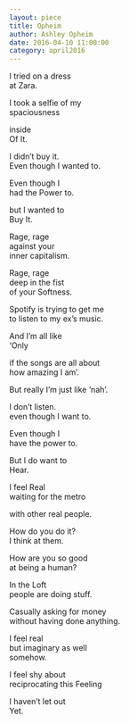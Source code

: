 ```yaml
---
layout: piece
title: Opheim
author: Ashley Opheim
date: 2016-04-10 11:00:00
category: april2016
---
```

I tried on a dress <br>
at Zara.

I took a selfie of my<br>
spaciousness

inside<br>
Of It.

I didn’t buy it.<br>
Even though I wanted to.

Even though I <br>
had the Power to.

but I wanted to<br>
Buy It.





Rage, rage<br>
against your<br>
inner capitalism.

Rage, rage <br>
deep in the fist<br>
of your Softness.





Spotify is trying to get me<br>
to listen to my ex’s music.

And I’m all like<br>
‘Only 

if the songs are all about <br>
how amazing I am’.

But really I’m just like ‘nah’.<br>

I don’t listen.<br>
even though I want to.

Even though I<br>
have the power to.

But I do want to<br>
Hear.





I feel Real<br>
waiting for the metro

with other real people.

How do you do it?<br>
I think at them.

How are you so good<br>
at being a human?

In the Loft<br>
people are doing stuff.

Casually asking for money<br>
without having done anything.

I feel real<br>
but imaginary as well<br>
somehow.

I feel shy about<br>
reciprocating this Feeling

I haven’t let out<br>
Yet.